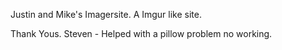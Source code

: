 Justin and Mike's Imagersite. 
A Imgur like site. 

Thank Yous.
Steven - Helped with a pillow problem no working. 
